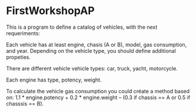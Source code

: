 # FirstWorkshopAP
This is a program to define a catalog of vehicles, with the next requeriments:

Each vehicle has at least engine, chasis (A or B), model, gas consumption, and year.
Depending on the vehicle type, you should define additional propeties.

There are different vehicle vehicle types: car, truck, yacht, motorcycle.

Each engine has type, potency, weight.

To calculate the vehicle gas consumption you could créate a method based on:
1.1	* engine.potency + 0.2 * engine.weight – (0.3 if chassis == A or 0.5 if chasssis == B).
